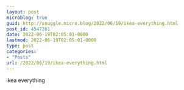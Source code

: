 ```yaml
---
layout: post
microblog: true
guid: http://snuggle.micro.blog/2022/06/19/ikea-everything.html
post_id: 4547261
date: 2022-06-19T02:05:01-0000
lastmod: 2022-06-19T02:05:01-0000
type: post
categories:
- "Posts"
url: /2022/06/19/ikea-everything.html
---
```

<p>ikea everything</p>
